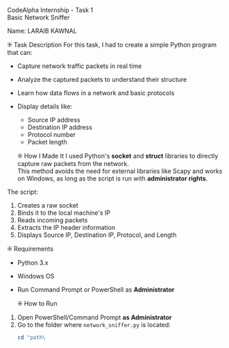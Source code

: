 CodeAlpha Internship - Task 1  
Basic Network Sniffer

Name: LARAIB KAWNAL  



   ⁜ Task Description
For this task, I had to create a simple Python program that can:
- Capture network traffic packets in real time
- Analyze the captured packets to understand their structure
- Learn how data flows in a network and basic protocols
- Display details like:
  - Source IP address
  - Destination IP address
  - Protocol number
  - Packet length


   ⁜ How I Made It
I used Python's **socket** and **struct** libraries to directly capture raw packets from the network.  
This method avoids the need for external libraries like Scapy and works on Windows, as long as the script is run with **administrator rights**.

 The script:
1. Creates a raw socket
2. Binds it to the local machine's IP
3. Reads incoming packets
4. Extracts the IP header information
5. Displays Source IP, Destination IP, Protocol, and Length


 ⁜ Requirements
- Python 3.x
- Windows OS
- Run Command Prompt or PowerShell as **Administrator**



  ⁜ How to Run
1. Open PowerShell/Command Prompt **as Administrator**  
2. Go to the folder where `network_sniffer.py` is located:
   ```powershell
   cd "path\



